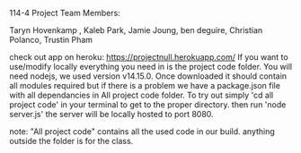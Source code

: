114-4
Project Team Members:

Taryn Hovenkamp ,
Kaleb Park, 
Jamie Joung,
ben deguire, 
Christian Polanco, 
Trustin Pham

check out app on heroku: https://projectnull.herokuapp.com/
If you want to use/modify locally everything you need in is the project code folder. You will need nodejs, we used version v14.15.0.
Once downloaded it should contain all modules required but if there is a problem we have a package.json file with all dependancies in All project code folder. 
To try out simply 'cd all project code' in your terminal to get to the proper directory. then run 'node server.js' the server will be locally hosted to port 8080.

note: "All project code" contains all the used code in our build. anything outside the folder is for the class.
